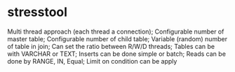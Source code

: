 # stresstool
Multi thread approach (each thread a connection); Configurable number of master table; Configurable number of child table; Variable (random) number of table in join; Can set the ratio between R/W/D threads; Tables can be with VARCHAR or TEXT; Inserts can be done simple or batch; Reads can be done by RANGE, IN, Equal; Limit on condition can be apply
